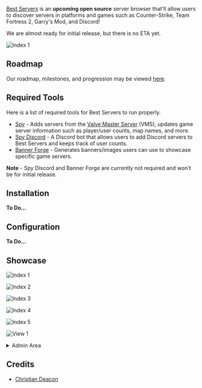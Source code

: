 [Best Servers](https://bestservers.io/) is an **upcoming open source** server browser that'll allow users to discover servers in platforms and games such as Counter-Strike, Team Fortress 2, Garry's Mod, and Discord!

We are almost ready for initial release, but there is no ETA yet.

![Index 1](https://github.com/bestserversio/bestservers/blob/main/images/index-1.png)

## Roadmap
Our roadmap, milestones, and progression may be viewed [here](https://github.com/bestserversio/bestservers/issues).

## Required Tools
Here is a list of required tools for Best Servers to run properly.

* [Spy](https://github.com/bestserversio/spy) - Adds servers from the [Valve Master Server](https://developer.valvesoftware.com/wiki/Master_Server_Query_Protocol) (VMS), updates game server information such as player/user counts, map names, and more.
* [Spy Discord](https://github.com/bestserversio/spy-discord) - A Discord bot that allows users to add Discord servers to Best Servers and keeps track of user counts.
* [Banner Forge](https://github.com/bestserversio/banner-forge) - Generates banners/images users can use to showcase specific game servers.

**Note** - Spy Discord and Banner Forge are currently not required and won't be for initial release.

## Installation
**To Do...**

## Configuration
**To Do...**

## Showcase
![Index 1](https://github.com/bestserversio/bestservers/blob/main/images/index-1.png)

![Index 2](https://github.com/bestserversio/bestservers/blob/main/images/index-2.png)

![Index 3](https://github.com/bestserversio/bestservers/blob/main/images/index-3.png)

![Index 4](https://github.com/bestserversio/bestservers/blob/main/images/index-4.png)

![Index 5](https://github.com/bestserversio/bestservers/blob/main/images/index-5.png)

![View 1](https://github.com/bestserversio/bestservers/blob/main/images/view-1.png)

<details>
    <summary>Admin Area</summary>

![Admin 1](https://github.com/bestserversio/bestservers/blob/main/images/admin-1.png)

![Admin 2](https://github.com/bestserversio/bestservers/blob/main/images/admin-2.png)

![Admin 3](https://github.com/bestserversio/bestservers/blob/main/images/admin-3.png)

![Admin 4](https://github.com/bestserversio/bestservers/blob/main/images/admin-4.png)

![Admin 5](https://github.com/bestserversio/bestservers/blob/main/images/admin-5.png)

![Admin 6](https://github.com/bestserversio/bestservers/blob/main/images/admin-6.png)

![Admin 7](https://github.com/bestserversio/bestservers/blob/main/images/admin-7.png)

![Admin 8](https://github.com/bestserversio/bestservers/blob/main/images/admin-8.png)
</details>

## Credits
* [Christian Deacon](https://github.com/gamemann)